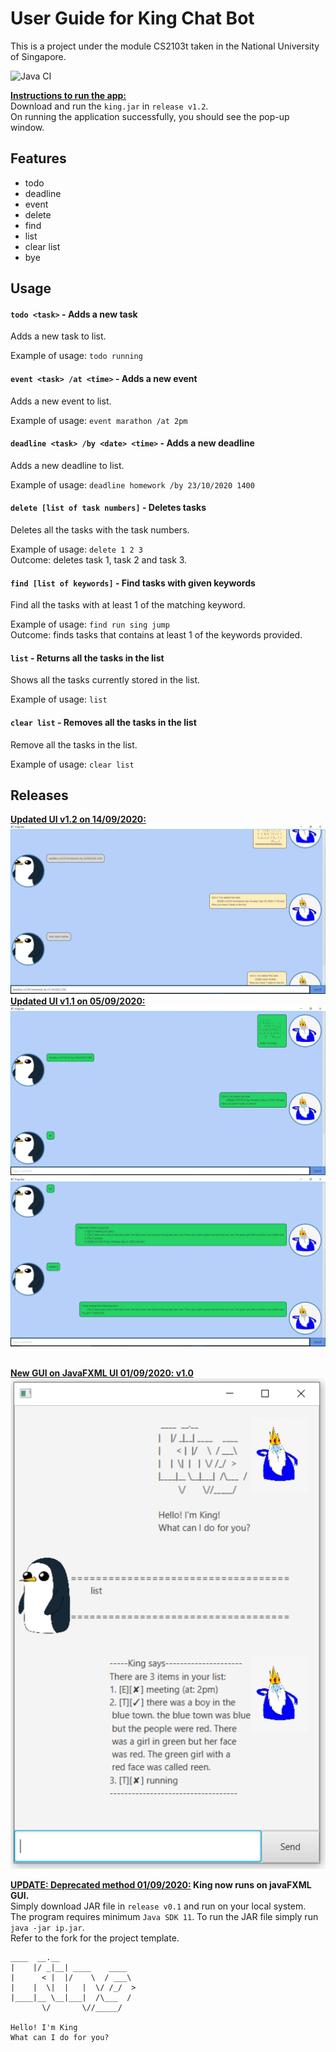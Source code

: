 # User Guide for King Chat Bot
This is a project under the module CS2103t taken in the National University of Singapore.  


<img>![Java CI](https://github.com/todoge/ip/workflows/Java%20CI/badge.svg)</img>

<strong><u>Instructions to run the app:</u></strong>  
Download and run the `king.jar` in `release v1.2`.\
On running the application successfully, you should see the pop-up window.  
## Features 
<ul>
    <li>todo</li>
    <li>deadline</li>
    <li>event</li>
    <li>delete</li>
    <li>find</li>
    <li>list</li>
    <li>clear list</li>
    <li>bye</li>
</ul>

## Usage
#### `todo <task>` - Adds a new task 
Adds a new task to list.  

Example of usage: 
`todo running`


#### `event <task> /at <time>` - Adds a new event
Adds a new event to list.  

Example of usage: 
`event marathon /at 2pm`

#### `deadline <task> /by <date> <time>` - Adds a new deadline
Adds a new deadline to list.  

Example of usage: 
`deadline homework /by 23/10/2020 1400`

#### `delete [list of task numbers]` - Deletes tasks
Deletes all the tasks with the task numbers.  

Example of usage: 
`delete 1 2 3`  
Outcome: deletes task 1, task 2 and task 3.

#### `find [list of keywords]` - Find tasks with given keywords
Find all the tasks with at least 1 of the matching keyword.  

Example of usage: 
`find run sing jump`  
Outcome: finds tasks that contains at least 1 of the keywords provided.

#### `list` - Returns all the tasks in the list
Shows all the tasks currently stored in the list.

Example of usage: 
`list`  

#### `clear list` - Removes all the tasks in the list
Remove all the tasks in the list.

Example of usage: 
`clear list`  
## Releases
<u><strong> Updated UI v1.2 on 14/09/2020: </strong></u>
![GUI v1.2](Ui.png)
<u><strong> Updated UI v1.1 on 05/09/2020: </strong></u>
![GUI v1.1](../data/images/ui%20v1.1.PNG)
![GUI v1.1](../data/images/ui%20v1.1_2%20PNG.PNG)


<br><u><strong>New GUI on JavaFXML UI 01/09/2020: v1.0</strong></u>\
![GUI v0.1](../data/images/king_gui_v0.1.PNG)


<strong><u>UPDATE: Deprecated method 01/09/2020:</u> King now runs on javaFXML GUI.</strong>\
Simply download JAR file in `release v0.1` and run on your local system.\
The program requires minimum `Java SDK 11`. To run the JAR file simply run `java -jar ip.jar`. \
Refer to the fork for the project template.

   ```
   ____  __.__
  |    |/ _|__| ____    ____
  |      < |  |/    \  / ___\
  |    |  \|  |   |  \/ /_/  >
  |____|__ \__|___|  /\___  /
          \/       \//_____/
  
  Hello! I'm King
  What can I do for you?
   ```